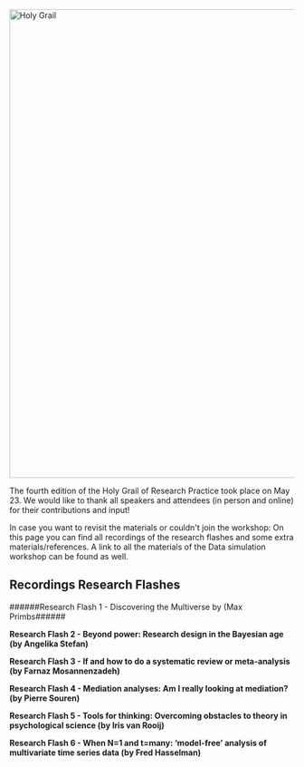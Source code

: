 <img width="827" alt="Holy Grail " src="https://user-images.githubusercontent.com/106151361/170022702-6474b5b5-5412-488f-ae2f-d8e8cd8b1d83.png">


The fourth edition of the Holy Grail of Research Practice took place on May 23. We would like to thank all speakers and attendees (in person and online) for their contributions and input!

In case you want to revisit the materials or couldn't join the workshop: On this page you can find all recordings of the research flashes and some extra materials/references. A link to all the materials of the Data simulation workshop can be found as well.



## Recordings Research Flashes



######Research Flash 1 - Discovering the Multiverse by (Max Primbs######


**Research Flash 2 - Beyond power: Research design in the Bayesian age (by Angelika Stefan)**


**Research Flash 3 - If and how to do a systematic review or meta-analysis (by Farnaz Mosannenzadeh)**


**Research Flash 4 - Mediation analyses: Am I really looking at mediation? (by Pierre Souren)**


**Research Flash 5 - Tools for thinking: Overcoming obstacles to theory in psychological science (by Iris van Rooij)**


**Research Flash 6 - When N=1 and t=many: ‘model-free’ analysis of multivariate time series data (by Fred Hasselman)**



